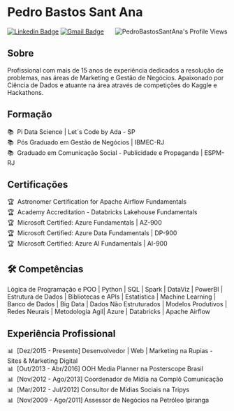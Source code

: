 # Pedro Bastos Sant Ana

<img align="right" src="https://komarev.com/ghpvc/?username=pedrobsantana&style=for-the-badge" alt="PedroBastosSantAna's Profile Views" />

[![Linkedin Badge](https://img.shields.io/badge/LinkedIn-PedroBastosSantAna-blue?style=flat-square&logo=Linkedin&logoColor=white&link=https://www.linkedin.com/in/pedrobastossantana/)](https://www.linkedin.com/in/pedrobastossantana/)
[![Gmail Badge](https://img.shields.io/badge/-pedrosan84@gmail.com-c14438?style=flat-square&logo=Gmail&logoColor=white&link=mailto:pedrosan84@gmail.com)](mailto:pedrosan84@gmail.com)  

<!--![Pedro Bastos Sant Ana's github stats](https://github-readme-stats.vercel.app/api?username=pedrobsantana&show_icons=true&theme=tokyonight)-->

## Sobre

Profissional com mais de 15 anos de experiência dedicados a resolução de problemas, nas áreas de Marketing e Gestão de Negócios. Apaixonado por Ciência de Dados e atuante na área através de competições do Kaggle e Hackathons.  

## Formação
 
📚 &nbsp;Pi Data Science | Let´s Code by Ada - SP  
📚 &nbsp;Pós Graduado em Gestão de Negócios | IBMEC-RJ   
📚 &nbsp;Graduado em Comunicação Social - Publicidade e Propaganda | ESPM-RJ   

## Certificações

🏆 &nbsp;Astronomer Certification for Apache Airflow Fundamentals   
🏆 &nbsp;Academy Accreditation - Databricks Lakehouse Fundamentals   
🏆 &nbsp;Microsoft Certified: Azure Fundamentals | AZ-900   
🏆 &nbsp;Microsoft Certified: Azure Data Fundamentals | DP-900   
🏆 &nbsp;Microsoft Certified: Azure AI Fundamentals | AI-900   

## 🛠️ Competências

Lógica de Programação e POO | Python | SQL | Spark | DataViz | PowerBI | Estrutura de Dados | Bibliotecas e APIs | Estatística | Machine Learning | Banco de Dados | Big Data | Dados Não Estruturados | Modelos Produtivos | Redes Neurais | Metodologia Agil|  Azure | Databricks | Apache Airflow  

## Experiência Profissional

📊 &nbsp;[Dez/2015 - Presente] Desenvolvedor | Web | Marketing na Rupias - Sites & Marketing Digital  
📊 &nbsp;[Out/2013 - Abr/2016] OOH Media Planner na Posterscope Brasil  
📊 &nbsp;[Nov/2012 - Ago/2013] Coordenador de Mídia na Complô Comunicação  
📊 &nbsp;[Mar/2012 - Jul/2012] Consultor de Mídias Sociais na Tripys  
📊 &nbsp;[Nov/2009 - Ago/2011] Assessor de Negócios na Petróleo Ipiranga
